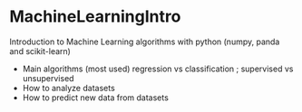 # MachineLearningIntro
Introduction to Machine Learning algorithms with python (numpy, panda and scikit-learn)
- Main algorithms (most used) regression vs classification ; supervised vs unsupervised
- How to analyze datasets
- How to predict new data from datasets
